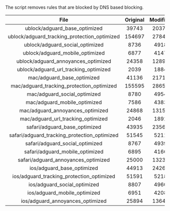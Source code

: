The script removes rules that are blocked by DNS based blocking.


| File | Original | Modified |
|:----:|:-----:|:-----:|
| ublock/adguard_base_optimized | 39743 | 20370 |
| ublock/adguard_tracking_protection_optimized | 154697 | 27848 |
| ublock/adguard_social_optimized | 8736 | 4918 |
| ublock/adguard_mobile_optimized | 6877 | 4147 |
| ublock/adguard_annoyances_optimized | 24358 | 12894 |
| ublock/adguard_url_tracking_optimized | 2039 | 1884 |
| mac/adguard_base_optimized | 41136 | 21717 |
| mac/adguard_tracking_protection_optimized | 155595 | 28656 |
| mac/adguard_social_optimized | 8780 | 4954 |
| mac/adguard_mobile_optimized | 7586 | 4383 |
| mac/adguard_annoyances_optimized | 24868 | 13153 |
| mac/adguard_url_tracking_optimized | 2046 | 1891 |
| safari/adguard_base_optimized | 43935 | 23569 |
| safari/adguard_tracking_protection_optimized | 51545 | 5211 |
| safari/adguard_social_optimized | 8767 | 4939 |
| safari/adguard_mobile_optimized | 6895 | 4166 |
| safari/adguard_annoyances_optimized | 25000 | 13231 |
| ios/adguard_base_optimized | 44913 | 24269 |
| ios/adguard_tracking_protection_optimized | 51591 | 5218 |
| ios/adguard_social_optimized | 8807 | 4960 |
| ios/adguard_mobile_optimized | 6951 | 4208 |
| ios/adguard_annoyances_optimized | 25894 | 13640 |